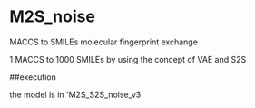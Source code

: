 # M2S_noise

MACCS to SMILEs molecular fingerprint exchange 

1 MACCS to 1000 SMILEs by using the concept of VAE and S2S

##execution

the model is in 'M2S_S2S_noise_v3'
